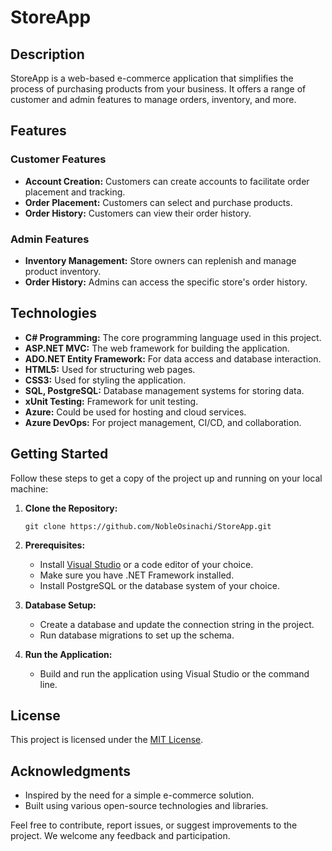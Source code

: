 # StoreApp

## Description
StoreApp is a web-based e-commerce application that simplifies the process of purchasing products from your business. It offers a range of customer and admin features to manage orders, inventory, and more.

## Features
### Customer Features
- **Account Creation:** Customers can create accounts to facilitate order placement and tracking.
- **Order Placement:** Customers can select and purchase products.
- **Order History:** Customers can view their order history.

### Admin Features
- **Inventory Management:** Store owners can replenish and manage product inventory.
- **Order History:** Admins can access the specific store's order history.

## Technologies
- **C# Programming:** The core programming language used in this project.
- **ASP.NET MVC:** The web framework for building the application.
- **ADO.NET Entity Framework:** For data access and database interaction.
- **HTML5:** Used for structuring web pages.
- **CSS3:** Used for styling the application.
- **SQL, PostgreSQL:** Database management systems for storing data.
- **xUnit Testing:** Framework for unit testing.
- **Azure:** Could be used for hosting and cloud services.
- **Azure DevOps:** For project management, CI/CD, and collaboration.

## Getting Started
Follow these steps to get a copy of the project up and running on your local machine:

1. **Clone the Repository:**
   ```
   git clone https://github.com/NobleOsinachi/StoreApp.git
   ```
   
2. **Prerequisites:**
   - Install [Visual Studio](https://visualstudio.microsoft.com/) or a code editor of your choice.
   - Make sure you have .NET Framework installed.
   - Install PostgreSQL or the database system of your choice.

3. **Database Setup:**
   - Create a database and update the connection string in the project.
   - Run database migrations to set up the schema.

4. **Run the Application:**
   - Build and run the application using Visual Studio or the command line.

## License
This project is licensed under the [MIT License](LICENSE).

## Acknowledgments
- Inspired by the need for a simple e-commerce solution.
- Built using various open-source technologies and libraries.

Feel free to contribute, report issues, or suggest improvements to the project. We welcome any feedback and participation.
